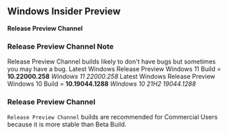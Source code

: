 ## Windows Insider Preview
**Release Preview Channel**

### Release Preview Channel Note
Release Preview Channel builds likely to don't have bugs but sometimes you may have a bug.
Latest Windows Release Preview Windows 11 Build = **10.22000.258** *Windows 11 22000.258*
Latest Windows Release Preview Windows 10 Build = **10.19044.1288** *Windows 10 21H2 19044.1288*

### Release Preview Channel
`Release Preview Channel` builds are recommended for Commercial Users because it is more stable than Beta Build.